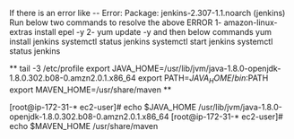 If there is an error like -- Error: Package: jenkins-2.307-1.1.noarch (jenkins)
Run below two commands to resolve the above ERROR
1- amazon-linux-extras install epel -y
2- yum update -y
and then below commands 
yum install jenkins
systemctl status jenkins
systemctl start jenkins
systemctl status jenkins


** tail -3 /etc/profile
export JAVA_HOME=/usr/lib/jvm/java-1.8.0-openjdk-1.8.0.302.b08-0.amzn2.0.1.x86_64
export PATH=$JAVA_HOME/bin:$PATH
export MAVEN_HOME=/usr/share/maven
**

[root@ip-172-31-* ec2-user]# echo $JAVA_HOME
/usr/lib/jvm/java-1.8.0-openjdk-1.8.0.302.b08-0.amzn2.0.1.x86_64
[root@ip-172-31-* ec2-user]# echo $MAVEN_HOME
/usr/share/maven
